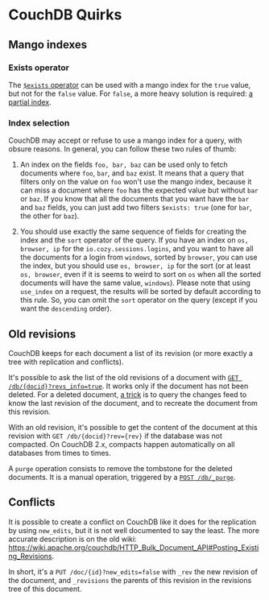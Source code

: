 # CouchDB Quirks

## Mango indexes

### Exists operator

The [`$exists`
operator](http://docs.couchdb.org/en/2.1.1/api/database/find.html#condition-operators)
can be used with a mango index for the `true` value, but not for the `false`
value. For `false`, a more heavy solution is required: [a partial
index](http://docs.couchdb.org/en/2.1.1/api/database/find.html#find-partial-indexes).

### Index selection

CouchDB may accept or refuse to use a mango index for a query, with obsure
reasons. In general, you can follow these two rules of thumb:

1. An index on the fields `foo, bar, baz` can be used only to fetch documents
   where `foo`, `bar`, and `baz` exist. It means that a query that filters only
   on the value on `foo` won't use the mango index, because it can miss a
   document where `foo` has the expected value but without `bar` or `baz`. If
   you know that all the documents that you want have the `bar` and `baz`
   fields, you can just add two filters `$exists: true` (one for `bar`, the
   other for `baz`).

2. You should use exactly the same sequence of fields for creating the index
   and the `sort` operator of the query. If you have an index on `os, browser,
   ip` for the `io.cozy.sessions.logins`, and you want to have all the
   documents for a login from `windows`, sorted by `browser`, you can use the
   index, but you should use `os, browser, ip` for the sort (or at least `os,
   browser`, even if it is seems to weird to sort on `os` when all the sorted
   documents will have the same value, `windows`). Please note that using
   `use_index` on a request, the results will be sorted by default according
   to this rule. So, you can omit the `sort` operator on the query (except if
   you want the `descending` order).


## Old revisions

CouchDB keeps for each document a list of its revision (or more exactly a tree
with replication and conflicts).

It's possible to ask the list of the old revisions of a document with [`GET
/db/{docid}?revs_info=true`](http://docs.couchdb.org/en/2.1.1/api/document/common.html#get--db-docid).
It works only if the document has not been deleted. For a deleted document, [a
trick](https://stackoverflow.com/questions/10854883/retrieve-just-deleted-document/10857330#10857330)
is to query the changes feed to know the last revision of the document, and to
recreate the document from this revision.

With an old revision, it's possible to get the content of the document at this
revision with `GET /db/{docid}?rev={rev}` if the database was not compacted.
On CouchDB 2.x, compacts happen automatically on all databases from times to
times.

A `purge` operation consists to remove the tombstone for the deleted
documents. It is a manual operation, triggered by a
[`POST /db/_purge`](http://docs.couchdb.org/en/2.1.1/api/database/misc.html).


## Conflicts

It is possible to create a conflict on CouchDB like it does for the
replication by using `new_edits`, but it is not well documented to say the
least. The more accurate description is on the old wiki:
https://wiki.apache.org/couchdb/HTTP_Bulk_Document_API#Posting_Existing_Revisions.

In short, it's a `PUT /doc/{id}?new_edits=false` with `_rev` the new revision
of the document, and `_revisions` the parents of this revision in the
revisions tree of this document.
